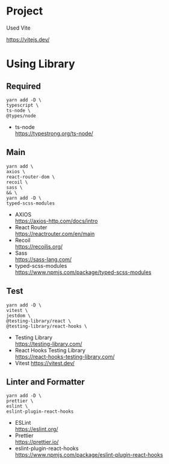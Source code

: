 # Project

Used Vite

https://vitejs.dev/

# Using Library

## Required

```
yarn add -D \
typescript \
ts-node \
@types/node
```

- ts-node  
  https://typestrong.org/ts-node/

## Main

```
yarn add \
axios \
react-router-dom \
recoil \
sass \
&& \
yarn add -D \
typed-scss-modules
```

- AXIOS  
  https://axios-http.com/docs/intro
- React Router  
  https://reactrouter.com/en/main
- Recoil  
  https://recoiljs.org/
- Sass  
  https://sass-lang.com/
- typed-scss-modules  
  https://www.npmjs.com/package/typed-scss-modules

## Test

```
yarn add -D \
vitest \
jestdom \
@testing-library/react \
@testing-library/react-hooks \
```

- Testing Library  
  https://testing-library.com/
- React Hooks Testing Library  
  https://react-hooks-testing-library.com/
- Vitest
	https://vitest.dev/

## Linter and Formatter

```
yarn add -D \
prettier \
eslint \
eslint-plugin-react-hooks
```

- ESLint  
  https://eslint.org/
- Prettier  
  https://prettier.io/
- eslint-plugin-react-hooks  
  https://www.npmjs.com/package/eslint-plugin-react-hooks
